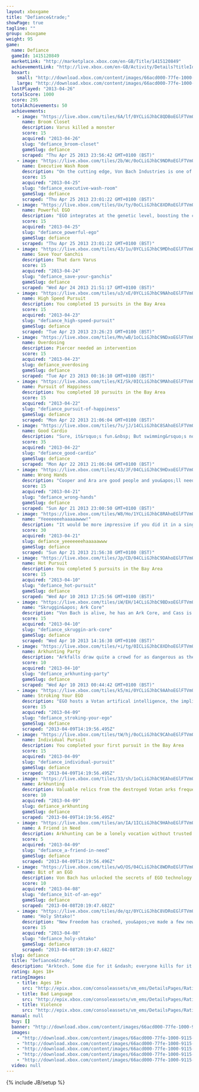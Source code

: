 ```yaml
---
layout: xboxgame
title: "Defiance&trade;"
showPage: true
tagline: ""
group: xboxgame
weight: 95
game: 
  name: Defiance
  gameId: 1415120849
  marketLink: "http://marketplace.xbox.com/en-GB/Title/1415120849"
  achievementLink: "http://live.xbox.com/en-GB/Activity/Details?titleId=1415120849"
  boxart: 
    small: "http://download.xbox.com/content/images/66acd000-77fe-1000-9115-d802545907d1/1033/boxartsm.jpg"
    large: "http://download.xbox.com/content/images/66acd000-77fe-1000-9115-d802545907d1/1033/boxartlg.jpg"
  lastPlayed: "2013-04-26"
  totalScore: 1000
  score: 295
  totalAchievements: 50
  achievements: 
    - image: "https://live.xbox.com/tiles/6A/lf/0YCLiGJhbC8QDBoEGlFTVmQxL2FjaC8wLzZkAAAAAOfn5-5wCfQ=.jpg"
      name: Broom Closet
      description: Varus killed a monster
      score: 15
      acquired: "2013-04-26"
      slug: "defiance_broom-closet"
      gameSlug: defiance
      scraped: "Thu Apr 25 2013 23:56:42 GMT+0100 (BST)"
    - image: "https://live.xbox.com/tiles/2b/Wc/0oCLiGJhbC9NDRoEGlFTVmQxL2FjaC8wLzc5AAAAAOfn5-2ztcU=.jpg"
      name: Executive Wash Room
      description: "On the cutting edge, Von Bach Industries is one of the few corporations with truly global reach"
      score: 15
      acquired: "2013-04-25"
      slug: "defiance_executive-wash-room"
      gameSlug: defiance
      scraped: "Thu Apr 25 2013 23:01:22 GMT+0100 (BST)"
    - image: "https://live.xbox.com/tiles/Ux/ty/0oCLiGJhbC8XDRoEGlFTVmQxL2FjaC8wLzdjAAAAAOfn5-1dG08=.jpg"
      name: Powerful EGO
      description: "EGO integrates at the genetic level, boosting the capabilities of the host beyond natural limits"
      score: 15
      acquired: "2013-04-25"
      slug: "defiance_powerful-ego"
      gameSlug: defiance
      scraped: "Thu Apr 25 2013 23:01:22 GMT+0100 (BST)"
    - image: "https://live.xbox.com/tiles/43/1u/0YCLiGJhbC9MDhoEGlFTVmQxL2FjaC8wLzQ4AAAAAOfn5-5Bff8=.jpg"
      name: Save Your Ganchis
      description: That darn Varus
      score: 15
      acquired: "2013-04-24"
      slug: "defiance_save-your-ganchis"
      gameSlug: defiance
      scraped: "Wed Apr 24 2013 21:51:17 GMT+0100 (BST)"
    - image: "https://live.xbox.com/tiles/u3/xE/0YCLiGJhbC9NAhoEGlFTVmQxL2FjaC8wLzg5AAAAAOfn5-5rfKc=.jpg"
      name: High Speed Pursuit
      description: You completed 15 pursuits in the Bay Area
      score: 15
      acquired: "2013-04-23"
      slug: "defiance_high-speed-pursuit"
      gameSlug: defiance
      scraped: "Tue Apr 23 2013 23:26:23 GMT+0100 (BST)"
    - image: "https://live.xbox.com/tiles/Mn/wB/1oCLiGJhbC9NDxoEGlFTVmQxL2FjaC8wLzU5AAAAAOfn5-kufC4=.jpg"
      name: Overdosing
      description: Piercer needed an intervention
      score: 15
      acquired: "2013-04-23"
      slug: defiance_overdosing
      gameSlug: defiance
      scraped: "Tue Apr 23 2013 00:16:10 GMT+0100 (BST)"
    - image: "https://live.xbox.com/tiles/KI/Sk/0ICLiGJhbC9MAhoEGlFTVmQxL2FjaC8wLzg4AAAAAOfn5-+LhDQ=.jpg"
      name: Pursuit of Happiness
      description: You completed 10 pursuits in the Bay Area
      score: 15
      acquired: "2013-04-22"
      slug: "defiance_pursuit-of-happiness"
      gameSlug: defiance
      scraped: "Mon Apr 22 2013 21:06:04 GMT+0100 (BST)"
    - image: "https://live.xbox.com/tiles/7s/jJ/14CLiGJhbC8SAhoEGlFTVmQxL2FjaC8wLzhmAAAAAOfn5-jmyPI=.jpg"
      name: Good Cardio
      description: "Sure, it&rsquo;s fun.&nbsp; But swimming&rsquo;s not the most effective means of travel&hellip;"
      score: 35
      acquired: "2013-04-22"
      slug: "defiance_good-cardio"
      gameSlug: defiance
      scraped: "Mon Apr 22 2013 21:06:04 GMT+0100 (BST)"
    - image: "https://live.xbox.com/tiles/43/JF/04CLiGJhbC9HDxoEGlFTVmQxL2FjaC8wLzUzAAAAAOfn5-xqcv8=.jpg"
      name: Wrong Hands
      description: "Cooper and Ara are good people and you&apos;ll need them now that Dark Matter has the Matrix"
      score: 15
      acquired: "2013-04-21"
      slug: "defiance_wrong-hands"
      gameSlug: defiance
      scraped: "Sun Apr 21 2013 23:00:50 GMT+0100 (BST)"
    - image: "https://live.xbox.com/tiles/W8/Ho/1YCLiGJhbC8RAhoEGlFTVmQxL2FjaC8wLzhlAAAAAOfn5-rHwUc=.jpg"
      name: "Yeeeeeeehaaaaawww!"
      description: "It would be more impressive if you did it in a single jump&hellip;"
      score: 30
      acquired: "2013-04-21"
      slug: defiance_yeeeeeeehaaaaawww
      gameSlug: defiance
      scraped: "Sun Apr 21 2013 21:56:38 GMT+0100 (BST)"
    - image: "https://live.xbox.com/tiles/Jp/CD/04CLiGJhbC9DAhoEGlFTVmQxL2FjaC8wLzg3AAAAAOfn5-yskDo=.jpg"
      name: Hot Pursuit
      description: You completed 5 pursuits in the Bay Area
      score: 15
      acquired: "2013-04-10"
      slug: "defiance_hot-pursuit"
      gameSlug: defiance
      scraped: "Wed Apr 10 2013 17:25:56 GMT+0100 (BST)"
    - image: "https://live.xbox.com/tiles/iW/EH/14CLiGJhbC9BDxoEGlFTVmQxL2FjaC8wLzU1AAAAAOfn5-goYZU=.jpg"
      name: "Skruggin&apos; Ark Core"
      description: "Von Bach is alive, he has an Ark Core, and Cass is not happy about it"
      score: 15
      acquired: "2013-04-10"
      slug: "defiance_skruggin-ark-core"
      gameSlug: defiance
      scraped: "Wed Apr 10 2013 14:16:30 GMT+0100 (BST)"
    - image: "https://live.xbox.com/tiles/+i/tg/0ICLiGJhbC8XDhoEGlFTVmQxL2FjaC8wLzRjAAAAAOfn5-9PK+Y=.jpg"
      name: Arkhunting Party
      description: "Arkfalls draw quite a crowd for as dangerous as they are;  Risk vs. reward, or so they say"
      score: 10
      acquired: "2013-04-10"
      slug: "defiance_arkhunting-party"
      gameSlug: defiance
      scraped: "Wed Apr 10 2013 00:44:42 GMT+0100 (BST)"
    - image: "https://live.xbox.com/tiles/k5/mi/0YCLiGJhbC9AAhoEGlFTVmQxL2FjaC8wLzg0AAAAAOfn5-6NmY8=.jpg"
      name: Stroking Your EGO
      description: "EGO hosts a Votan artifical intelligence, the implications of which are not fully understood"
      score: 15
      acquired: "2013-04-09"
      slug: "defiance_stroking-your-ego"
      gameSlug: defiance
      scraped: "2013-04-09T14:19:56.495Z"
    - image: "https://live.xbox.com/tiles/tW/hj/0oCLiGJhbC9CAhoEGlFTVmQxL2FjaC8wLzg2AAAAAOfn5-1MaKk=.jpg"
      name: Individual Pursuit
      description: You completed your first pursuit in the Bay Area
      score: 15
      acquired: "2013-04-09"
      slug: "defiance_individual-pursuit"
      gameSlug: defiance
      scraped: "2013-04-09T14:19:56.495Z"
    - image: "https://live.xbox.com/tiles/33/sh/1oCLiGJhbC9EAhoEGlFTVmQxL2FjaC8wLzgwAAAAAOfn5-kOe8M=.jpg"
      name: Arkhunting
      description: Valuable relics from the destroyed Votan arks frequently and dangerously rain from the sky
      score: 10
      acquired: "2013-04-09"
      slug: defiance_arkhunting
      gameSlug: defiance
      scraped: "2013-04-09T14:19:56.495Z"
    - image: "https://live.xbox.com/tiles/an/IA/1ICLiGJhbC9HAhoEGlFTVmQxL2FjaC8wLzgzAAAAAOfn5-svcnY=.jpg"
      name: A Friend in Need
      description: Arkhunting can be a lonely vocation without trusted friends
      score: 5
      acquired: "2013-04-09"
      slug: "defiance_a-friend-in-need"
      gameSlug: defiance
      scraped: "2013-04-09T14:19:56.496Z"
    - image: "https://live.xbox.com/tiles/wO/OS/04CLiGJhbC8WDRoEGlFTVmQxL2FjaC8wLzdiAAAAAOfn5-y949w=.jpg"
      name: Bit of an EGO
      description: Von Bach has unlocked the secrets of EGO technology for commercial use; You are proof
      score: 10
      acquired: "2013-04-08"
      slug: "defiance_bit-of-an-ego"
      gameSlug: defiance
      scraped: "2013-04-08T20:19:47.682Z"
    - image: "https://live.xbox.com/tiles/de/qz/0YCLiGJhbC8VDRoEGlFTVmQxL2FjaC8wLzdhAAAAAOfn5-6c6mk=.jpg"
      name: "Holy Shtako!"
      description: "New Freedom has crashed, you&apos;ve made a few new friends and one of them lives inside your head"
      score: 15
      acquired: "2013-04-08"
      slug: "defiance_holy-shtako"
      gameSlug: defiance
      scraped: "2013-04-08T20:19:47.682Z"
  slug: defiance
  title: "Defiance&trade;"
  description: "Arktech. Some die for it &ndash; everyone kills for it. Join a futuristic online open-world shooter where thousands of players scour a transformed Earth competing for alien technology. Hunt alone or with others as you improve your skills and level up unlocking powerful weapons that will help you survive the massive battles that await."
  rating: Ages 18+
  ratingImages: 
    - title: Ages 18+
      src: "http://epix.xbox.com/consoleassets/vm_ems/DetailsPages/RatingSystemID/14/default/Values/14005.png"
    - title: Bad Language
      src: "http://epix.xbox.com/consoleassets/vm_ems/DetailsPages/RatingSystemID/14/default/Descriptors/14000.png"
    - title: Violence
      src: "http://epix.xbox.com/consoleassets/vm_ems/DetailsPages/RatingSystemID/14/default/Descriptors/14005.png"
  manual: null
  buy: []
  banner: "http://download.xbox.com/content/images/66acd000-77fe-1000-9115-d802545907d1/1033/banner.png"
  images: 
    - "http://download.xbox.com/content/images/66acd000-77fe-1000-9115-d802545907d1/1033/screenlg1.jpg"
    - "http://download.xbox.com/content/images/66acd000-77fe-1000-9115-d802545907d1/1033/screenlg2.jpg"
    - "http://download.xbox.com/content/images/66acd000-77fe-1000-9115-d802545907d1/1033/screenlg3.jpg"
    - "http://download.xbox.com/content/images/66acd000-77fe-1000-9115-d802545907d1/1033/screenlg4.jpg"
    - "http://download.xbox.com/content/images/66acd000-77fe-1000-9115-d802545907d1/1033/screenlg5.jpg"
  video: null
---
```

{% include JB/setup %}
